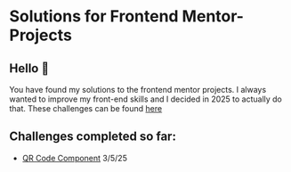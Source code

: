 # Solutions for Frontend Mentor-Projects

## Hello 👋

You have found my solutions to the frontend mentor projects. I always wanted to improve my front-end skills and I decided in 2025 to actually do that.
These challenges can be found [here](https://www.frontendmentor.io)

## Challenges completed so far:
- [QR Code Component](https://taylor-mcneil.github.io/FrontendMentorSolutions/qr-code-component-main/) 3/5/25